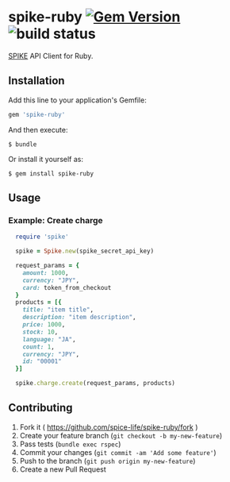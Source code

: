 # spike-ruby [![Gem Version](https://badge.fury.io/rb/spike-ruby.svg)](https://badge.fury.io/rb/spike-ruby) ![build status](https://circleci.com/gh/matsubo/spike-ruby.png?style=shield&circle-token=7f07d86695915d7a1d34ca37491c3825b5eea2c4) 

[SPIKE](https://spike.cc/) API Client for Ruby.


## Installation

Add this line to your application's Gemfile:

```ruby
gem 'spike-ruby'
```

And then execute:

    $ bundle

Or install it yourself as:

    $ gem install spike-ruby

## Usage

### Example: Create charge

```ruby
  require 'spike'

  spike = Spike.new(spike_secret_api_key)

  request_params = {
    amount: 1000,
    currency: "JPY",
    card: token_from_checkout
  }
  products = [{
    title: "item title",
    description: "item description",
    price: 1000,
    stock: 10,
    language: "JA",
    count: 1,
    currency: "JPY",
    id: "00001"
  }]

  spike.charge.create(request_params, products)
```

## Contributing

1. Fork it ( https://github.com/spice-life/spike-ruby/fork )
2. Create your feature branch (`git checkout -b my-new-feature`)
3. Pass tests (`bundle exec rspec`)
4. Commit your changes (`git commit -am 'Add some feature'`)
5. Push to the branch (`git push origin my-new-feature`)
6. Create a new Pull Request
